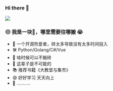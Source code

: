 ### Hi there 👋

![](https://img.shields.io/badge/Blog-kalifun-green)

### 😔️ 我是一块🧱，哪里需要往哪搬 😭️

- 🌱 一个开源热爱者，砖太多导致没有太多时间投入
- 🛠 Python/Golang/C#/Vue 
- 🤔 啥时候可以不搬砖
- 💬 这辈子是不可能的
- 📚️ 推荐书籍《大教堂与集市》
- 😄 好好学习 天天向上
- 🔋️  ...........  
